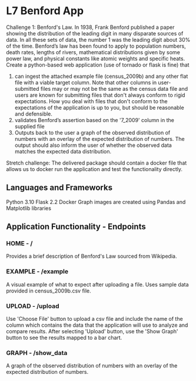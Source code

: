 # L7 Benford App

Challenge 1: Benford's Law. In 1938, Frank Benford published a paper showing the distribution of the leading digit in many disparate sources of data. In all these sets of data, the number 1 was the leading digit about 30% of the time. Benford’s law has been found to apply to population numbers, death rates, lengths of rivers, mathematical distributions given by some power law, and physical constants like atomic weights and specific heats.
Create a python-based web application (use of tornado or flask is fine) that
1) can ingest the attached example file (census_2009b) and any other flat file with a viable target column. Note that other columns in user-submitted files may or may not be the same as the census data file and users are known for submitting files that don't always conform to rigid expectations. How you deal with files that don't conform to the expectations of the application is up to you, but should be reasonable and defensible.
2) validates Benford’s assertion based on the '7_2009' column in the supplied file
3) Outputs back to the user a graph of the observed distribution of numbers with an overlay of the expected distribution of numbers. The output should also inform the user of whether the observed data matches the expected data distribution.

Stretch challenge: The delivered package should contain a docker file that allows us to docker run the application and test the functionality directly.


## Languages and Frameworks
Python 3.10
Flask 2.2
Docker
Graph images are created using Pandas and Matplotlib libraries

## Application Functionality - Endpoints
### HOME - /
Provides a brief description of Benford's Law sourced from Wikipedia.
### EXAMPLE - /example
A visual example of what to expect after uploading a file. Uses sample data provided in census_2009b.csv file.

### UPLOAD - /upload
Use 'Choose File' button to upload a csv file and include the name of the column which contains the data that the application will use to analyze and compare results. After selecting 'Upload' button, use the 'Show Graph' button to see the results mapped to a bar chart.

### GRAPH - /show_data
A graph of the observed distribution of numbers with an overlay of the expected distribution of numbers.
